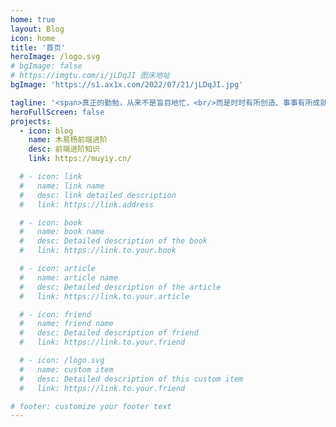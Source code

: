 ```yaml
---
home: true
layout: Blog
icon: home
title: '首页'
heroImage: /logo.svg
# bgImage: false
# https://imgtu.com/i/jLDqJI 图床地址
bgImage: 'https://s1.ax1x.com/2022/07/21/jLDqJI.jpg'

tagline: '<span>真正的勤勉，从来不是盲目地忙，<br/>而是时时有所创造、事事有所成就、处处有所精进</span>'
heroFullScreen: false
projects:
  - icon: blog
    name: 木易杨前端进阶
    desc: 前端进阶知识
    link: https://muyiy.cn/

  # - icon: link
  #   name: link name
  #   desc: link detailed description
  #   link: https://link.address

  # - icon: book
  #   name: book name
  #   desc: Detailed description of the book
  #   link: https://link.to.your.book

  # - icon: article
  #   name: article name
  #   desc: Detailed description of the article
  #   link: https://link.to.your.article

  # - icon: friend
  #   name: friend name
  #   desc: Detailed description of friend
  #   link: https://link.to.your.friend

  # - icon: /logo.svg
  #   name: custom item
  #   desc: Detailed description of this custom item
  #   link: https://link.to.your.friend

# footer: customize your footer text
---
```


<!-- This is a blog home page demo.

To use this layout, you should set both `layout: Blog` and `home: true` in the page front matter. -->

<!-- For related configuration docs, please see [blog homepage](https://vuepress-theme-hope.github.io/v2/guide/blog/home/). -->
